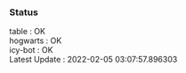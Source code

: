 ### Status


table : OK  
hogwarts : OK  
icy-bot : OK  
Latest Update : 2022-02-05 03:07:57.896303
